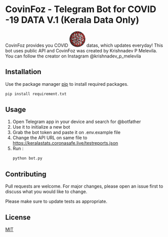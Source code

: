 # CovinFoz - Telegram Bot for COVID -19 DATA V.1 (Kerala Data Only)
CovinFoz provides you COVID <img style="border-radius: 50%;" width="50px" height="50px" src="./prf.jpg" alt=""> datas, which updates everyday! This bot uses public API and CovinFoz was created by Krishnadev P Melevila. You can follow the creator on Instagram @krishnadev_p_melevila

## Installation

Use the package manager [pip](https://pip.pypa.io/en/stable/) to install required packages.

```bash
pip install requirement.txt
```

## Usage

1. Open Telegram app in your device and search for @botfather 
2. Use it to initialize a new bot 
3. Grab the bot token and paste it on .env.example file
4. Change the API URL on same file to https://keralastats.coronasafe.live/testreports.json
5. Run :
    ```bash
    python bot.py
    ```


## Contributing
Pull requests are welcome. For major changes, please open an issue first to discuss what you would like to change.

Please make sure to update tests as appropriate.

## License
[MIT](https://choosealicense.com/licenses/mit/)
